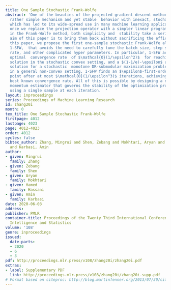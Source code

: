 ```yaml
---
title: One Sample Stochastic Frank-Wolfe
abstract: 'One of the beauties of the projected gradient descent method lies in its
  rather simple mechanism and yet stable  behavior with inexact, stochastic  gradients,
  which has led to its wide-spread use in many machine learning applications. However,
  once we replace the projection operator with a simpler linear program, as is done
  in the Frank-Wolfe method, both simplicity and  stability take a serious hit. The
  aim of this paper is to bring them back without sacrificing the efficiency.  In
  this paper, we propose the first one-sample stochastic Frank-Wolfe algorithm, called
  1-SFW,  that avoids the need to carefully tune the batch size, step size, learning
  rate, and other complicated hyper parameters. In particular, 1-SFW achieves the
  optimal  convergence rate  of $\mathcal{O}(1/\epsilon^2)$  for reaching an  $\epsilon$-suboptimal
  solution in the stochastic convex setting, and a $(1-1/e)-\epsilon$ approximate
  solution for a stochastic  monotone DR-submodular maximization problem. Moreover,
  in a general non-convex setting, 1-SFW finds an $\epsilon$-first-order stationary
  point after at most $\mathcal{O}(1/\epsilon^3)$ iterations, achieving the current
  best known convergence rate. All of this is possible by designing a novel unbiased
  momentum estimator that governs the stability of the optimization process while
  using a single sample at each iteration.  '
layout: inproceedings
series: Proceedings of Machine Learning Research
id: zhang20i
month: 0
tex_title: One Sample Stochastic Frank-Wolfe
firstpage: 4012
lastpage: 4023
page: 4012-4023
order: 4012
cycles: false
bibtex_author: Zhang, Mingrui and Shen, Zebang and Mokhtari, Aryan and Hassani, Hamed
  and Karbasi, Amin
author:
- given: Mingrui
  family: Zhang
- given: Zebang
  family: Shen
- given: Aryan
  family: Mokhtari
- given: Hamed
  family: Hassani
- given: Amin
  family: Karbasi
date: 2020-06-03
address: 
publisher: PMLR
container-title: Proceedings of the Twenty Third International Conference on Artificial
  Intelligence and Statistics
volume: '108'
genre: inproceedings
issued:
  date-parts:
  - 2020
  - 6
  - 3
pdf: http://proceedings.mlr.press/v108/zhang20i/zhang20i.pdf
extras:
- label: Supplementary PDF
  link: http://proceedings.mlr.press/v108/zhang20i/zhang20i-supp.pdf
# Format based on citeproc: http://blog.martinfenner.org/2013/07/30/citeproc-yaml-for-bibliographies/
---
```

